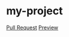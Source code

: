 # my-project
[Pull Request](https://github.com/ShmelyovOleg/my-project/pull/1)
[Preview](https://shmelyovoleg.github.io/my-project/)

